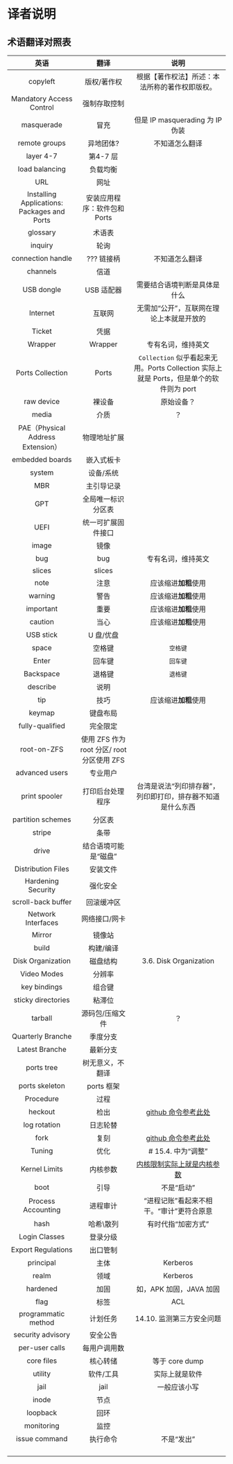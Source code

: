 # 译者说明

## 术语翻译对照表

|英语|翻译|说明|
|:---:|:---:|:---:|
|copyleft|版权/著作权|根据【著作权法】所述：本法所称的著作权即版权。|
|Mandatory Access Control|强制存取控制||
|masquerade|冒充|但是 IP masquerading 为 IP 伪装|
|remote groups|异地团体?|不知道怎么翻译|
|layer 4-7|第4-7 层||
|load balancing|负载均衡||
|URL|网址||
|Installing Applications: Packages and Ports|安装应用程序：软件包和 Ports||
|glossary|术语表||
|inquiry|轮询||
|connection handle|??? 链接柄|不知道怎么翻译|
|channels|信道||
|USB dongle|USB 适配器|需要结合语境判断是具体是什么|
|Internet|互联网|无需加“公开”，互联网在理论上本就是开放的|
|Ticket|凭据||
|Wrapper|Wrapper|专有名词，维持英文|
|Ports Collection|Ports|`Collection` 似乎看起来无用。Ports Collection 实际上就是 Ports，但是单个的软件则为 port|
|raw device|裸设备|原始设备？|
|media|介质|？|
|PAE（Physical Address Extension）|物理地址扩展||
|embedded boards|嵌入式板卡||
|system|设备/系统||
|MBR|主引导记录||
|GPT|全局唯一标识分区表||
|UEFI|统一可扩展固件接口||
|image|镜像||
|bug|bug|专有名词，维持英文|
|slices|slices||
|note|注意|应该缩进**加粗**使用|
|warning|警告|应该缩进**加粗**使用|
|important|重要|应该缩进**加粗**使用|
|caution|当心|应该缩进**加粗**使用|
|USB stick|U 盘/优盘||
|space|空格键|`空格键`|
|Enter|回车键|`回车键`|
|Backspace|退格键|`退格键`|
|describe|说明||
|tip|技巧|应该缩进**加粗**使用|
|keymap|键盘布局||
|fully-qualified|完全限定||
|root-on-ZFS|使用 ZFS 作为 root 分区/ root 分区使用 ZFS||
|advanced users|专业用户||
|print spooler|打印后台处理程序|台湾是说法“列印排存器”，列印即打印，排存器不知道是什么东西|
|partition schemes|分区表||
|stripe|条带||
|drive |结合语境可能是“磁盘”||
|Distribution Files|安装文件||
|Hardening Security|强化安全||
|scroll-back buffer|回滚缓冲区||
|Network Interfaces|网络接口/网卡||
|Mirror|镜像站||
|build|构建/编译||
|Disk Organization|磁盘结构|3.6. Disk Organization|
|Video Modes|分辨率||
|key bindings|组合键||
|sticky directories|粘滞位||
|tarball|源码包/压缩文件|？|
|Quarterly Branche|季度分支||
|Latest Branche|最新分支||
|ports tree|树无意义，不翻译||
|ports skeleton|ports 框架||
|Procedure|过程||
|heckout|检出|[github 命令参考此处](https://linux.cn/article-12245-1.html)|
|log rotation|日志轮替||
|fork|复刻|[github 命令参考此处](https://linux.cn/article-12245-1.html) |
|Tuning|优化|# 15.4. 中为“调整”|
|Kernel Limits|内核参数|[内核限制实际上就是内核参数](https://eloquence.marxmeier.com/sdb/html/linux_limits.html)|
|boot|引导|不是“启动”|
|Process Accounting|进程审计|“进程记账”看起来不相干。“审计”更符合原意|
|hash|哈希\散列|有时代指“加密方式”|
|Login Classes|登录分级||
|Export Regulations|出口管制||
|principal|主体|Kerberos|
|realm|领域|Kerberos|
|hardened|加固|如，APK 加固，JAVA 加固|
|flag|标签|ACL|
|programmatic method|计划任务|14.10. 监测第三方安全问题|
| security advisory|安全公告||
|per-user calls|每用户调用数||
|core files|核心转储|等于 core dump|
|utility |软件/工具|实际上就是软件|
|jail|jail|一般应该小写|
|inode|节点||
|loopback|回环||
|monitoring |监控||
| issue command |执行命令|不是“发出”|
||||
||||
||||
||||



